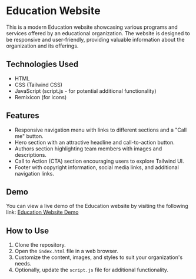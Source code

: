 # Education Website

This is a modern Education website showcasing various programs and services offered by an educational organization. The website is designed to be responsive and user-friendly, providing valuable information about the organization and its offerings.

## Technologies Used

- HTML
- CSS (Tailwind CSS)
- JavaScript (script.js - for potential additional functionality)
- Remixicon (for icons)

## Features

- Responsive navigation menu with links to different sections and a "Call me" button.
- Hero section with an attractive headline and call-to-action button.
- Authors section highlighting team members with images and descriptions.
- Call to Action (CTA) section encouraging users to explore Tailwind UI.
- Footer with copyright information, social media links, and additional navigation links.

## Demo

You can view a live demo of the Education website by visiting the following link: [Education Website Demo]([https://zvki1.github.io/education_website/])

## How to Use

1. Clone the repository.
2. Open the `index.html` file in a web browser.
3. Customize the content, images, and styles to suit your organization's needs.
4. Optionally, update the `script.js` file for additional functionality.

